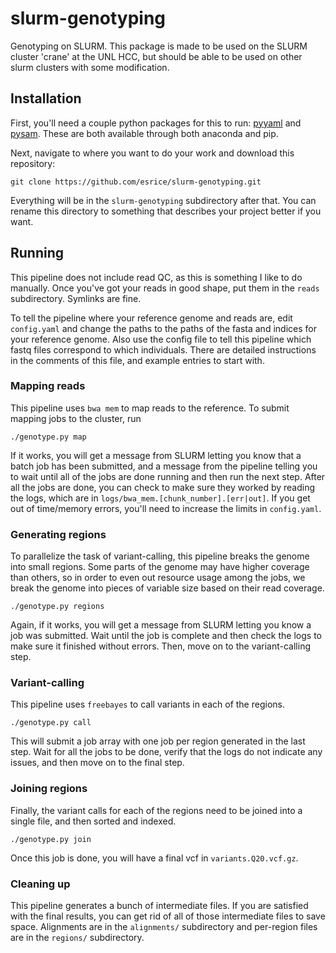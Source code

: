 # slurm-genotyping
Genotyping on SLURM. This package is made to be used on the SLURM
cluster 'crane' at the UNL HCC, but should be able to be used on other slurm
clusters with some modification.

## Installation
First, you'll need a couple python packages for this to run:
[pyyaml](https://pyyaml.org/wiki/PyYAMLDocumentation) and
[pysam](https://github.com/pysam-developers/pysam). These are both available
through both anaconda and pip.

Next, navigate to where you want to do your work and download this repository:
```
git clone https://github.com/esrice/slurm-genotyping.git
```
Everything will be in the `slurm-genotyping` subdirectory after that. You can
rename this directory to something that describes your project better if you
want.

## Running
This pipeline does not include read QC, as this is something I like to do
manually. Once you've got your reads in good shape, put them in the `reads`
subdirectory. Symlinks are fine.

To tell the pipeline where your reference genome and reads are, edit
`config.yaml` and change the paths to the paths of the fasta and indices for
your reference genome. Also use the config file to tell this pipeline which
fastq files correspond to which individuals. There are detailed instructions in
the comments of this file, and example entries to start with.

### Mapping reads
This pipeline uses `bwa mem` to map reads to the reference. To submit mapping
jobs to the cluster, run
```
./genotype.py map
```
If it works, you will get a message from SLURM letting you know that a batch job
has been submitted, and a message from the pipeline telling you to wait until
all of the jobs are done running and then run the next step. After all the jobs
are done, you can check to make sure they worked by reading the logs, which are
in `logs/bwa_mem.[chunk_number].[err|out]`. If you get out of time/memory
errors, you'll need to increase the limits in `config.yaml`.

### Generating regions
To parallelize the task of variant-calling, this pipeline breaks the genome into
small regions. Some parts of the genome may have higher coverage than others, so
in order to even out resource usage among the jobs, we break the genome into
pieces of variable size based on their read coverage.
```
./genotype.py regions
```
Again, if it works, you will get a message from SLURM letting you know a job was
submitted. Wait until the job is complete and then check the logs to make sure
it finished without errors. Then, move on to the variant-calling step.

### Variant-calling
This pipeline uses `freebayes` to call variants in each of the regions.
```
./genotype.py call
```
This will submit a job array with one job per region generated in the last step.
Wait for all the jobs to be done, verify that the logs do not indicate any
issues, and then move on to the final step.

### Joining regions
Finally, the variant calls for each of the regions need to be joined into a
single file, and then sorted and indexed.
```
./genotype.py join
```
Once this job is done, you will have a final vcf in `variants.Q20.vcf.gz`.

### Cleaning up
This pipeline generates a bunch of intermediate files. If you are satisfied with
the final results, you can get rid of all of those intermediate files to save
space. Alignments are in the `alignments/` subdirectory and per-region files are
in the `regions/` subdirectory.
